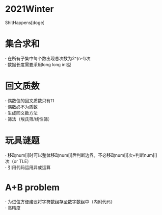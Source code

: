 # 2021Winter
ShitHappens[doge]
# 集合求和
· 在所有子集中每个数出现总次数为2^(n-1)次  
· 数据长度需要采用long long int型
# 回文质数
· 偶数位的回文质数只有11  
· 偶数必不为质数  
· 生成回文数方法  
· 筛法（埃氏筛/线性筛）
# 玩具谜题
· 移动num[i]时可以整体移动num[i]后判断边界，不必移动num[i]次+判断num[i]次（or TLE）  
· 引用代码运用异或运算
# A+B problem
· 为进位方便建议将字符数组存至数字数组中（内附代码）  
· 高精度
